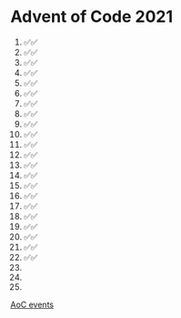 # Advent of Code 2021
1. ✅✅
2. ✅✅
3. ✅✅
4. ✅✅
5. ✅✅
6. ✅✅
7. ✅✅
8. ✅✅
9. ✅✅
10. ✅✅
11. ✅✅
12. ✅✅
13. ✅✅
14. ✅✅
15. ✅✅
16. ✅✅
17. ✅✅
18. ✅✅
19. ✅✅
20. ✅✅
21. ✅✅
22. ✅✅
23. 
24. 
25. 

[AoC events](https://adventofcode.com/2021/events)
